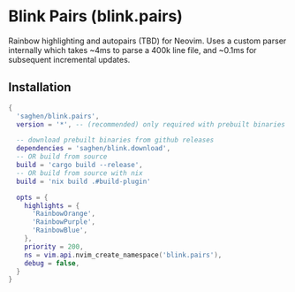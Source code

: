 # Blink Pairs (blink.pairs)

Rainbow highlighting and autopairs (TBD) for Neovim. Uses a custom parser internally which takes ~4ms to parse a 400k line file, and ~0.1ms for subsequent incremental updates.

## Installation

```lua
{
  'saghen/blink.pairs',
  version = '*', -- (recommended) only required with prebuilt binaries

  -- download prebuilt binaries from github releases
  dependencies = 'saghen/blink.download',
  -- OR build from source
  build = 'cargo build --release',
  -- OR build from source with nix
  build = 'nix build .#build-plugin'

  opts = {
    highlights = {
      'RainbowOrange',
      'RainbowPurple',
      'RainbowBlue',
    },
    priority = 200,
    ns = vim.api.nvim_create_namespace('blink.pairs'),
    debug = false,
  }
}
